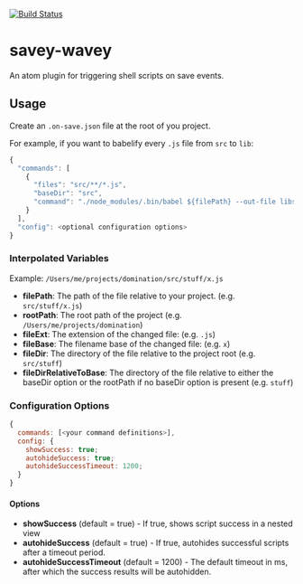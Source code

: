 [![Build Status](https://travis-ci.org/darthtrevino/savey-wavey.svg?branch=master)](https://travis-ci.org/darthtrevino/savey-wavey)

# savey-wavey

An atom plugin for triggering shell scripts on save events.


## Usage
Create an `.on-save.json` file at the root of you project.

For example, if you want to babelify every `.js` file from `src` to `lib`:

```javascript
{
  "commands": [
    {
      "files": "src/**/*.js",
      "baseDir": "src",
      "command": "./node_modules/.bin/babel ${filePath} --out-file libs/${fileDirRelativeToBase}/${fileBase}.js"
    }
  ],
  "config": <optional configuration options>
}
```

### Interpolated Variables
Example: `/Users/me/projects/domination/src/stuff/x.js`
* **filePath**: The path of the file relative to your project. (e.g. `src/stuff/x.js`)
* **rootPath**: The root path of the project (e.g. `/Users/me/projects/domination`)
* **fileExt**: The extension of the changed file: (e.g. `.js`)
* **fileBase**: The filename base of the changed file: (e.g. `x`)
* **fileDir**: The directory of the file relative to the project root (e.g. `src/stuff`)
* **fileDirRelativeToBase**: The directory of the file relative to either the baseDir option or the rootPath if no baseDir option is present (e.g. `stuff`)

### Configuration Options
```javascript
{
  commands: [<your command definitions>],
  config: {
    showSuccess: true;
    autohideSuccess: true;
    autohideSuccessTimeout: 1200;
  }
}
```
#### Options
* **showSuccess** (default = true) - If true, shows script success in a nested view
* **autohideSuccess** (default = true) - If true, autohides successful scripts after a timeout period.
* **autohideSuccessTimeout** (default = 1200) - The default timeout in ms, after which the success results will be autohidden.

